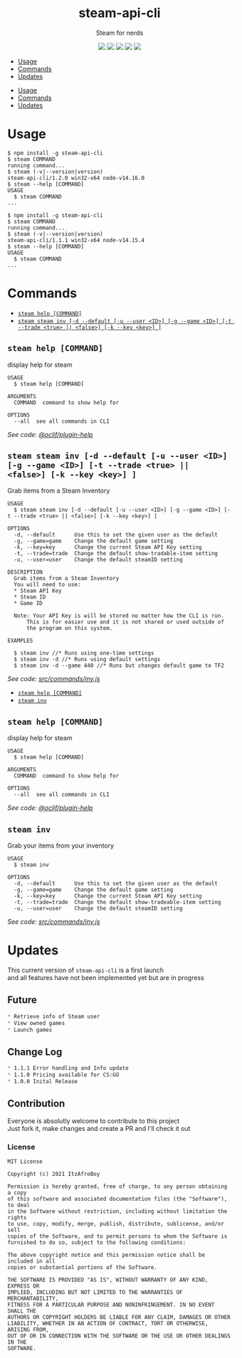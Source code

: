 <h1 align='center'>steam-api-cli</h1>

<p align='center'>Steam for nerds</p>

<p align='center'>
  <a href='https://oclif.io'><img src='https://img.shields.io/badge/cli-oclif-%233B4554?style=for-the-badge&logo=heroku'></a>
  <a href='https://npmjs.org/package/steam-api-cli'><img src='https://img.shields.io/npm/v/steam-api-cli?color=%23FB8516&logo=npm&style=for-the-badge'></a>
  <a href='https://npmjs.org/package/steam-api-cli'><img src='https://img.shields.io/npm/dw/steam-api-cli?color=%23ec3b2b&style=for-the-badge'></a>
  <a href='https://npmjs.org/package/steam-api-cli'><img src='https://img.shields.io/github/license/ItzAfroBoy/steam-api-cli?color=%23161B22&logo=Github&style=for-the-badge'></a>
  <a href='https://makeapullrequest.com'><img src='https://img.shields.io/badge/PRs-welcome-brightgreen.svg?style=for-the-badge'></a>
</p>

<!-- toc -->
* [Usage](#usage)
* [Commands](#commands)
* [Updates](#updates)
<!-- tocstop -->
* [Usage](#usage)
* [Commands](#commands)
* [Updates](#updates)
<!-- tocstop -->
# Usage

<!-- usage -->
```sh-session
$ npm install -g steam-api-cli
$ steam COMMAND
running command...
$ steam (-v|--version|version)
steam-api-cli/1.2.0 win32-x64 node-v14.16.0
$ steam --help [COMMAND]
USAGE
  $ steam COMMAND
...
```
<!-- usagestop -->
```sh-session
$ npm install -g steam-api-cli
$ steam COMMAND
running command...
$ steam (-v|--version|version)
steam-api-cli/1.1.1 win32-x64 node-v14.15.4
$ steam --help [COMMAND]
USAGE
  $ steam COMMAND
...
```
<!-- usagestop -->
# Commands

<!-- commands -->
* [`steam help [COMMAND]`](#steam-help-command)
* [`steam steam inv [-d --default [-u --user <ID>] [-g --game <ID>] [-t --trade <true> || <false>] [-k --key <key>] ]`](#steam-steam-inv--d---default--u---user-id--g---game-id--t---trade-true--false--k---key-key-)

## `steam help [COMMAND]`

display help for steam

```
USAGE
  $ steam help [COMMAND]

ARGUMENTS
  COMMAND  command to show help for

OPTIONS
  --all  see all commands in CLI
```

_See code: [@oclif/plugin-help](https://github.com/oclif/plugin-help/blob/v3.2.2/src/commands/help.ts)_

## `steam steam inv [-d --default [-u --user <ID>] [-g --game <ID>] [-t --trade <true> || <false>] [-k --key <key>] ]`

Grab items from a Steam Inventory

```
USAGE
  $ steam steam inv [-d --default [-u --user <ID>] [-g --game <ID>] [-t --trade <true> || <false>] [-k --key <key>] ]

OPTIONS
  -d, --default      Use this to set the given user as the default
  -g, --game=game    Change the default game setting
  -k, --key=key      Change the current Steam API Key setting
  -t, --trade=trade  Change the default show-tradable-item setting
  -u, --user=user    Change the default steamID setting

DESCRIPTION
  Grab items from a Steam Inventory
  You will need to use:
  * Steam API Key
  * Steam ID
  * Game ID

  Note: Your API Key is will be stored no matter how the CLI is run.
  	  This is for easier use and it is not shared or used outside of
  	  the program on this system.

EXAMPLES

  $ steam inv //* Runs using one-time settings
  $ steam inv -d //* Runs using default settings
  $ steam inv -d --game 440 //* Runs but changes default game to TF2
```

_See code: [src/commands/inv.js](https://github.com/ItzAfroBoy/steam-api-cli/blob/v1.2.0/src/commands/inv.js)_
<!-- commandsstop -->
* [`steam help [COMMAND]`](#steam-help-command)
* [`steam inv`](#steam-inv)

## `steam help [COMMAND]`

display help for steam

```
USAGE
  $ steam help [COMMAND]

ARGUMENTS
  COMMAND  command to show help for

OPTIONS
  --all  see all commands in CLI
```

_See code: [@oclif/plugin-help](https://github.com/oclif/plugin-help/blob/v3.2.1/src/commands/help.ts)_

## `steam inv`

Grab your items from your inventory

```
USAGE
  $ steam inv

OPTIONS
  -d, --default      Use this to set the given user as the default
  -g, --game=game    Change the default game setting
  -k, --key=key      Change the current Steam API Key setting
  -t, --trade=trade  Change the default show-tradeable-item setting
  -u, --user=user    Change the default steamID setting
```

_See code: [src/commands/inv.js](https://github.com/ItzAfroBoy/steam-api-cli/blob/v1.1.1/src/commands/inv.js)_
<!-- commandsstop -->

# Updates

This current version of `steam-api-cli` is a first launch  
and all features have not been implemented yet but are in progress  

## Future

```markdown
* Retrieve info of Steam user
* View owned games
* Launch games
```

## Change Log

```markdown
* 1.1.1 Error handling and Info update
* 1.1.0 Pricing available for CS:GO
* 1.0.0 Inital Release
```

## Contribution

Everyone is absolutly welcome to contribute to this project  
Just fork it, make changes and create a PR and I'll check it out

### License

```license
MIT License

Copyright (c) 2021 ItzAfroBoy

Permission is hereby granted, free of charge, to any person obtaining a copy
of this software and associated documentation files (the "Software"), to deal
in the Software without restriction, including without limitation the rights
to use, copy, modify, merge, publish, distribute, sublicense, and/or sell
copies of the Software, and to permit persons to whom the Software is
furnished to do so, subject to the following conditions:

The above copyright notice and this permission notice shall be included in all
copies or substantial portions of the Software.

THE SOFTWARE IS PROVIDED "AS IS", WITHOUT WARRANTY OF ANY KIND, EXPRESS OR
IMPLIED, INCLUDING BUT NOT LIMITED TO THE WARRANTIES OF MERCHANTABILITY,
FITNESS FOR A PARTICULAR PURPOSE AND NONINFRINGEMENT. IN NO EVENT SHALL THE
AUTHORS OR COPYRIGHT HOLDERS BE LIABLE FOR ANY CLAIM, DAMAGES OR OTHER
LIABILITY, WHETHER IN AN ACTION OF CONTRACT, TORT OR OTHERWISE, ARISING FROM,
OUT OF OR IN CONNECTION WITH THE SOFTWARE OR THE USE OR OTHER DEALINGS IN THE
SOFTWARE.

```

